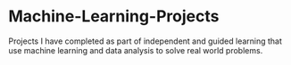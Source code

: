 # Machine-Learning-Projects
Projects I have completed as part of independent and guided learning that use machine learning and data analysis to solve real world problems.
